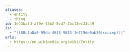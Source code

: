 ```yaml
---
aliases:
  - entity
  - thing
id: 3e43bafd-a79e-45b2-8cd7-2bc13ec33c49
is:
  - "[[80cfa0a0-99db-4643-9633-1e7f9de0ab30|concept]]"
urls:
  - https://en.wikipedia.org/wiki/Entity
---
```

